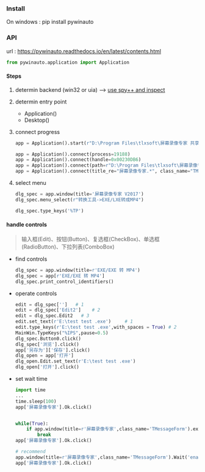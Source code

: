 ### Install

On windows : pip install pywinauto

### API

url : https://pywinauto.readthedocs.io/en/latest/contents.html

```python
from pywinauto.application import Application
```

#### Steps

1. determin backend (win32 or uia)  --> [use spy++ and inspect](https://github.com/blackrosezy/gui-inspect-tool) 

2. determin entry point

   - Application()
   - Desktop()

3. connect progress

   ```python
   app = Application().start(r"D:\Program Files\tlxsoft\屏幕录像专家 共享版 V2017\屏录专家.exe")

   app = Application().connect(process=19188)
   app = Application().connect(handle=0x00230DB6)
   app = Application().connect(path=r"D:\Program Files\tlxsoft\屏幕录像专家 共享版 V2017\屏录专家.exe")
   app = Application().connect(title_re="屏幕录像专家.*", class_name="TMainForm")
   ```

4. select menu

   ```python
   dlg_spec = app.window(title='屏幕录像专家 V2017')
   dlg_spec.menu_select(r"转换工具->EXE/LXE转成MP4")

   dlg_spec.type_keys('%TP')
   ```

#### handle controls

> 输入框(Edit)、按钮(Button)、复选框(CheckBox)、单选框(RadioButton)、下拉列表(ComboBox)

- find controls

  ```python
  dlg_spec = app.window(title=r'EXE/EXE 转 MP4')
  dlg_spec = app[r'EXE/EXE 转 MP4']
  dlg_spec.print_control_identifiers()
  ```

- operate controls

  ```python
  edit = dlg_spec['']   # 1
  edit = dlg_spec['Edit2']    # 2
  edit = dlg_spec.Edit2   # 3
  edit.set_text(r'E:\test test .exe')     # 1
  edit.type_keys(r'E:\test test .exe',with_spaces = True) # 2
  MainWin.TypeKeys("%IPS",pause=0.5)
  dlg_spec.Button0.click()
  dlg_spec['浏览'].click()
  app['另存为']['保存'].click()
  dlg_open = app['打开']
  dlg_open.Edit.set_text(r'E:\test test .exe')
  dlg_open['打开'].click()
  ```

- set wait time

  ```python
  import time
  ...
  time.sleep(100)
  app['屏幕录像专家'].Ok.click()


  while(True):
      if app.window(title=r'屏幕录像专家',class_name='TMessageForm').exists():
          break
  app['屏幕录像专家'].Ok.click()

  # recommend
  app.window(title=r'屏幕录像专家',class_name='TMessageForm').Wait('enabled',timeout=300)
  app['屏幕录像专家'].Ok.click()
  ```

